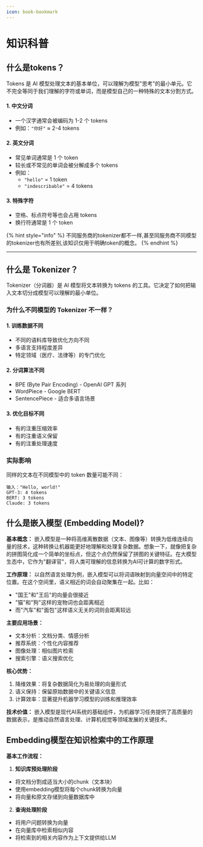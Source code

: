 ```yaml
---
icon: book-bookmark
---
```


# 知识科普

## 什么是tokens？

Tokens 是 AI 模型处理文本的基本单位，可以理解为模型"思考"的最小单元。它不完全等同于我们理解的字符或单词，而是模型自己的一种特殊的文本分割方式。

#### 1. 中文分词

* 一个汉字通常会被编码为 1-2 个 tokens
* 例如：`"你好"` ≈ 2-4 tokens

#### 2. 英文分词

* 常见单词通常是 1 个 token
* 较长或不常见的单词会被分解成多个 tokens
* 例如：
  * `"hello"` = 1 token
  * `"indescribable"` = 4 tokens

#### 3. 特殊字符

* 空格、标点符号等也会占用 tokens
* 换行符通常是 1 个 token

{% hint style="info" %}
不同服务商的tokenizer都不一样,甚至同服务商不同模型的tokenizer也有所差别,该知识仅用于明确token的概念。
{% endhint %}

***

## 什么是 Tokenizer？

Tokenizer（分词器）是 AI 模型将文本转换为 tokens 的工具。它决定了如何把输入文本切分成模型可以理解的最小单位。

### 为什么不同模型的 Tokenizer 不一样？

#### 1. 训练数据不同

* 不同的语料库导致优化方向不同
* 多语言支持程度差异
* 特定领域（医疗、法律等）的专门优化

#### 2. 分词算法不同

* BPE (Byte Pair Encoding) - OpenAI GPT 系列
* WordPiece - Google BERT
* SentencePiece - 适合多语言场景

#### 3. 优化目标不同

* 有的注重压缩效率
* 有的注重语义保留
* 有的注重处理速度

### 实际影响

同样的文本在不同模型中的 token 数量可能不同：

```
输入："Hello, world!"
GPT-3: 4 tokens
BERT: 3 tokens
Claude: 3 tokens
```

## 什么是嵌入模型 (Embedding Model)?

**基本概念：** 嵌入模型是一种将高维离散数据（文本、图像等）转换为低维连续向量的技术，这种转换让机器能更好地理解和处理复杂数据。想象一下，就像把复杂的拼图简化成一个简单的坐标点，但这个点仍然保留了拼图的关键特征。在大模型生态中，它作为"翻译官"，将人类可理解的信息转换为AI可计算的数字形式。

**工作原理：** 以自然语言处理为例，嵌入模型可以将词语映射到向量空间中的特定位置。在这个空间里，语义相近的词会自动聚集在一起。比如：

* "国王"和"王后"的向量会很接近
* "猫"和"狗"这样的宠物词也会距离相近
* 而"汽车"和"面包"这样语义无关的词则会距离较远

**主要应用场景：**

* 文本分析：文档分类、情感分析
* 推荐系统：个性化内容推荐
* 图像处理：相似图片检索
* 搜索引擎：语义搜索优化

**核心优势：**

1. 降维效果：将复杂数据简化为易处理的向量形式
2. 语义保持：保留原始数据中的关键语义信息
3. 计算效率：显著提升机器学习模型的训练和推理效率

**技术价值：** 嵌入模型是现代AI系统的基础组件，为机器学习任务提供了高质量的数据表示，是推动自然语言处理、计算机视觉等领域发展的关键技术。



## Embedding模型在知识检索中的工作原理

**基本工作流程：**

1. **知识库预处理阶段**

* 将文档分割成适当大小的chunk（文本块）
* 使用embedding模型将每个chunk转换为向量
* 将向量和原文存储到向量数据库中

2. **查询处理阶段**

* 将用户问题转换为向量
* 在向量库中检索相似内容
* 将检索到的相关内容作为上下文提供给LLM
